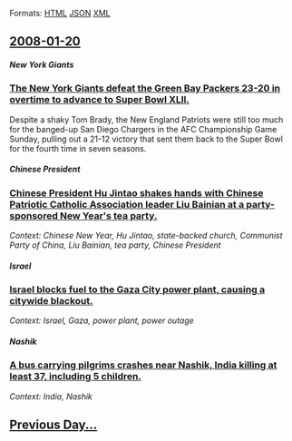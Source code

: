 
Formats: [HTML](2008/01/20/index.html)  [JSON](2008/01/20/index.json)  [XML](2008/01/20/index.xml)  

## [2008-01-20](/news/2008/01/20/index.md)

##### New York Giants
### [ The New York Giants defeat the Green Bay Packers 23-20 in overtime to advance to Super Bowl XLII. ](/news/2008/01/20/the-new-york-giants-defeat-the-green-bay-packers-23-20-in-overtime-to-advance-to-super-bowl-xlii.md)
Despite a shaky Tom Brady, the New England Patriots were still too much for the banged-up San Diego Chargers in the AFC Championship Game Sunday, pulling out a 21-12 victory that sent them back to the Super Bowl for the fourth time in seven seasons.

##### Chinese President
### [ Chinese President Hu Jintao shakes hands with Chinese Patriotic Catholic Association leader Liu Bainian at a party-sponsored New Year's tea party. ](/news/2008/01/20/chinese-president-hu-jintao-shakes-hands-with-chinese-patriotic-catholic-association-leader-liu-bainian-at-a-party-sponsored-new-year-s-tea.md)
_Context: Chinese New Year, Hu Jintao, state-backed church, Communist Party of China, Liu Bainian, tea party, Chinese President_

##### Israel
### [ Israel blocks fuel to the Gaza City power plant, causing a citywide blackout. ](/news/2008/01/20/israel-blocks-fuel-to-the-gaza-city-power-plant-causing-a-citywide-blackout.md)
_Context: Israel, Gaza, power plant, power outage_

##### Nashik
### [ A bus carrying pilgrims crashes near Nashik, India killing at least 37, including 5 children. ](/news/2008/01/20/a-bus-carrying-pilgrims-crashes-near-nashik-india-killing-at-least-37-including-5-children.md)
_Context: India, Nashik_

## [Previous Day...](/news/2008/01/19/index.md)


